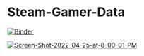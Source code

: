 # Steam-Gamer-Data

[![Binder](https://mybinder.org/badge_logo.svg)](https://mybinder.org/v2/gh/Ambush3/Steam-Gamer-Data/HEAD)

<a href="https://ibb.co/4P5jKjP"><img src="https://i.ibb.co/9sCqcqs/Screen-Shot-2022-04-25-at-8-00-01-PM.png" alt="Screen-Shot-2022-04-25-at-8-00-01-PM" border="0"></a><br /><a target='_blank' href='https://statewideinventory.org/volkswagen-0-60-times'></a><br />

